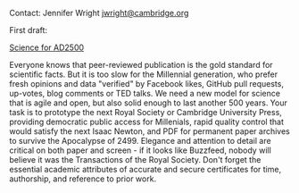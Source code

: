 Contact: Jennifer Wright <jwright@cambridge.org>

First draft:

[Science for AD2500](Science_for_AD2500 "wikilink")

Everyone knows that peer-reviewed publication is the gold standard for
scientific facts. But it is too slow for the Millennial generation, who
prefer fresh opinions and data "verified" by Facebook likes, GitHub pull
requests, up-votes, blog comments or TED talks. We need a new model for
science that is agile and open, but also solid enough to last another
500 years. Your task is to prototype the next Royal Society or Cambridge
University Press, providing democratic public access for Millenials,
rapid quality control that would satisfy the next Isaac Newton, and PDF
for permanent paper archives to survive the Apocalypse of 2499. Elegance
and attention to detail are critical on both paper and screen - if it
looks like Buzzfeed, nobody will believe it was the Transactions of the
Royal Society. Don't forget the essential academic attributes of
accurate and secure certificates for time, authorship, and reference to
prior work.